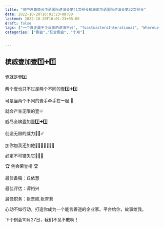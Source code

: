 ```yaml
---
title: "槟中总青商会华语国际讲演会第41次例会和威南华语国际讲演会第32次例会"
date: 2022-10-20T16:01:23+08:00
lastmod: 2022-10-20T16:01:23+08:00
draft: false
tags: ["一个真正属于企业家的讲演平台", "ToastmastersInterational", "WhereLeadersAreMade", "丘依慧", "谭裕兴","张景顺","张育萁"]
categories: ["例会","联合例会", "十月"]


---
```

##  槟威壹加壹1️⃣➕1️⃣


壹就是壹1️⃣

两个壹也只不过是两个不同的壹1️⃣➕1️⃣

可是当两个不同的壹手牵手在一起 👫

就会产生无限的壹♾

威尽全槟壹加壹1️⃣➕1️⃣

创造无限的威力🥳🔥☄️

加你加我还加他🧍‍♀️🧍🏾‍♂️🧍🏼

必定不可错失它🥳😍💪

🏆 例会荣誉榜 🏆

最佳备稿：丘依慧

最佳评估：谭裕兴

最佳职务：张景顺,张育萁

心动不如行动，打造你成为一个能言善道的企业家。平台给你，故事给我。

下个例会10月27日，我们不见不散啊！ 